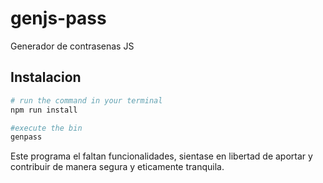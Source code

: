 # genjs-pass
Generador de contrasenas JS

## Instalacion
```sh
# run the command in your terminal
npm run install

#execute the bin
genpass
```

Este programa el faltan funcionalidades, sientase en libertad de aportar y contribuir de manera segura y eticamente tranquila.